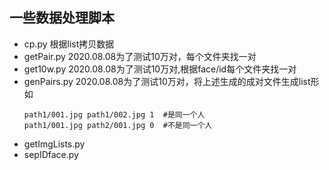 ## 一些数据处理脚本  
- cp.py 根据list拷贝数据
- getPair.py 2020.08.08为了测试10万对，每个文件夹找一对  
- get10w.py 2020.08.08为了测试10万对,根据face/id每个文件夹找一对  
- genPairs.py 2020.08.08为了测试10万对，将上述生成的成对文件生成list形如  
  ```
  path1/001.jpg path1/002.jpg 1  #是同一个人
  path1/001.jpg path2/001.jpg 0  #不是同一个人
  ```
- getImgLists.py  
- sepIDface.py
